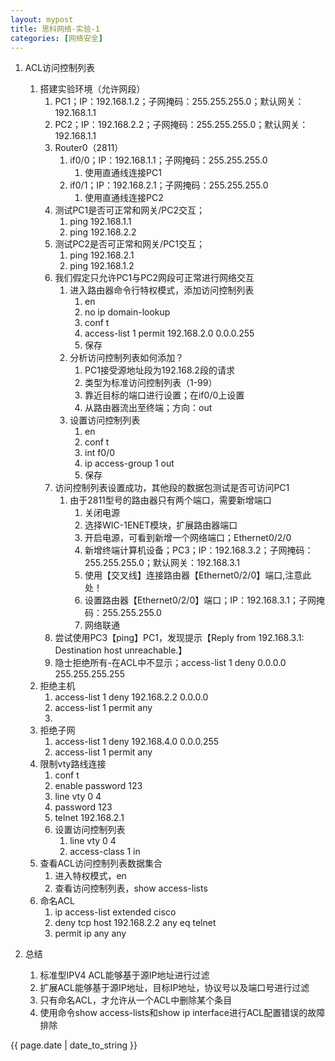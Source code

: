 ```yaml
---
layout: mypost
title: 思科网络-实验-1
categories: [网络安全]
---
```


1. ACL访问控制列表
   1. 搭建实验环境（允许网段）
      1. PC1；IP：192.168.1.2；子网掩码：255.255.255.0；默认网关：192.168.1.1
      2. PC2；IP：192.168.2.2；子网掩码：255.255.255.0；默认网关：192.168.1.1
      3. Router0（2811）
         1. if0/0；IP：192.168.1.1；子网掩码：255.255.255.0
            1. 使用直通线连接PC1
         2. if0/1；IP：192.168.2.1；子网掩码：255.255.255.0
            1. 使用直通线连接PC2
      4. 测试PC1是否可正常和网关/PC2交互；
         1. ping 192.168.1.1 
         2. ping 192.168.2.2
      5. 测试PC2是否可正常和网关/PC1交互；
         1. ping 192.168.2.1
         2. ping 192.168.1.2
      6. 我们假定只允许PC1与PC2网段可正常进行网络交互
         1. 进入路由器命令行特权模式，添加访问控制列表
            1. en
            2. no ip domain-lookup
            3. conf t
            4. access-list 1 permit 192.168.2.0 0.0.0.255
            5. 保存
         2. 分析访问控制列表如何添加？
            1. PC1接受源地址段为192.168.2段的请求
            2. 类型为标准访问控制列表（1-99）
            3. 靠近目标的端口进行设置；在if0/0上设置
            4. 从路由器流出至终端；方向：out
         3. 设置访问控制列表
            1. en
            2. conf t
            3. int f0/0
            4. ip access-group 1 out
            5. 保存
      7. 访问控制列表设置成功，其他段的数据包测试是否可访问PC1
         1. 由于2811型号的路由器只有两个端口，需要新增端口
            1. 关闭电源
            2. 选择WIC-1ENET模块，扩展路由器端口
            3. 开启电源，可看到新增一个网络端口；Ethernet0/2/0
            4. 新增终端计算机设备；PC3；IP：192.168.3.2；子网掩码：255.255.255.0；默认网关：192.168.3.1
            5. 使用【交叉线】连接路由器【Ethernet0/2/0】端口,注意此处！
            6. 设置路由器【Ethernet0/2/0】端口；IP：192.168.3.1；子网掩码：255.255.255.0
            7. 网络联通
      8. 尝试使用PC3【ping】PC1，发现提示【Reply from 192.168.3.1: Destination host unreachable.】
      9. 隐士拒绝所有-在ACL中不显示；access-list 1 deny 0.0.0.0 255.255.255.255
   2. 拒绝主机
      1. access-list 1 deny 192.168.2.2 0.0.0.0
      2. access-list 1 permit any
      3. 
   3. 拒绝子网
      1. access-list 1 deny 192.168.4.0 0.0.0.255
      2. access-list 1 permit any
   4. 限制vty路线连接
      1. conf t
      2. enable password 123
      3. line vty 0 4
      4. password 123
      5. telnet 192.168.2.1
      6. 设置访问控制列表
         1. line vty 0 4
         2. access-class 1 in
   5. 查看ACL访问控制列表数据集合
      1. 进入特权模式，en 
      2. 查看访问控制列表，show access-lists
   6. 命名ACL
      1. ip access-list extended cisco
      2. deny tcp host 192.168.2.2 any eq telnet
      3. permit ip any any 


2. 总结
   1. 标准型IPV4 ACL能够基于源IP地址进行过滤
   2. 扩展ACL能够基于源IP地址，目标IP地址，协议号以及端口号进行过滤
   3. 只有命名ACL，才允许从一个ACL中删除某个条目
   4. 使用命令show access-lists和show ip interface进行ACL配置错误的故障排除
               

{{ page.date | date_to_string }}